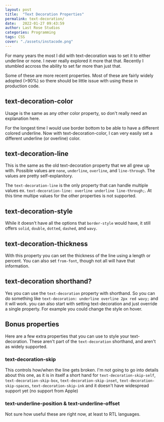 ```yaml
---
layout: post
title:  "Text Decoration Properties"
permalink: text-decoration/
date:   2022-01-27 09:43:59
author: Last Rose Studios
categories: Programming
tags: CSS
cover: "./assets/instacode.png"
---
```


For many years the most I did with text-decoration was to set it to either underline or none. I never really explored it more that that. Recently I stumbled accross the ability to set far more than just that.

Some of these are more recent properties. Most of these are fairly widely adopted (>90%) so there should be little issue with using these in production code.

## text-decoration-color

Usage is the same as any other color property, so don't really need an explanation here. 

For the longest time I would use border bottom to be able to have a different colored underline. Now with text-decoration-color, I can very easily set a different underline (or overline) color.

## text-decoration-line
This is the same as the old text-decoration property that we all grew up with. Possible values are `none`, `underline`, `overline`, and `line-through`. The values are pretty self-explanitory. 

The `text-decoration-line` is the only property that can handle multiple values ex. `text-decoration-line: overline underline line-through;`. At this time multipe values for the other properties is not supported.

## text-decoration-style
While it doesn't have all the options that `border-style` would have, it still offers `solid`, `double`, `dotted`, `dashed`, and `wavy`.

## text-decoration-thickness
With this property you can set the thickness of the line using a length or percent. You can also set `from-font`, though not all will have that information.

## text-decoration shorthand?
Yes you can use the `text-decoration` property with shorthand. So you can do something like `text-decoration: underline overline 2px red wavy;` and it will work. you can also start with setting text-decoration and just override a single property. For example you could change the style on hover.



## Bonus properties
Here are a few extra properties that you can use to style your text-decoration. These aren't part of the `text-decoration` shorthand, and aren't as widely supported.

### text-decoration-skip
This controls how/when the line gets broken. I'm not going to go into details about this one, as it is in itself a short hand for `text-decoration-skip-self`, `text-decoration-skip-box`, `text-decoration-skip-inset`, `text-decoration-skip-spaces`, `text-decoration-skip-ink` and it doesn't have widespread support yet (no support from Apple)

### text-underline-position & text-underline-offset
Not sure how useful these are right now, at least to RTL languages.


